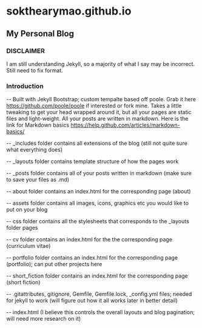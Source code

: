 <!-- 
	Author: Soktheary Mao
	Description: Readme file in Markdown
-->

# sokthearymao.github.io
## My Personal Blog

### DISCLAIMER
I am still understanding Jekyll, so a majority of what I say may be incorrect.
Still need to fix format.

### Introduction

-- Built with Jekyll Bootstrap; custom tempalte based off poole. 
Grab it here https://github.com/poole/poole if interested or fork mine.
Takes a little tweaking to get your head wrapped around it, but all your 
pages are static files and light-weight. All your posts are written in markdown.
Here is the link for Markdown basics https://help.github.com/articles/markdown-basics/

-- _includes folder contains all extensions of the blog (still not quite sure what everything does)

-- _layouts folder contains template structure of how the pages work

-- _posts folder contains all of your posts written in markdown (make sure to save your files as .md)

-- about folder contains an index.html for the corresponding page (about)

-- assets folder contains all images, icons, graphics etc you would like to put on your blog

-- css folder contains all the stylesheets that corresponds to the _layouts folder pages

-- cv folder contains an index.html for the the corresponding page (curriculum vitae)

-- portfolio folder contains an index.html for the corresponding page (portfolio); can put other projects here

-- short_fiction folder contains an index.html for the corresponding page (short fiction)

-- .gitattributes, gitignore, Gemfile, Gemfile.lock, _config.yml files; needed for jekyll to work (will figure out how it all works later in better detail)

-- index.html (I believe this controls the overall layouts and blog pagination; will need more research on it)

